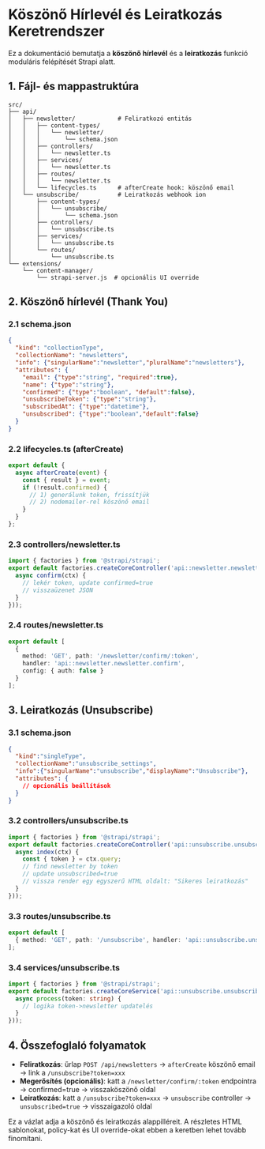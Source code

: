 # Köszönő Hírlevél és Leiratkozás Keretrendszer

Ez a dokumentáció bemutatja a **köszönő hírlevél** és a **leiratkozás** funkció moduláris felépítését Strapi alatt.

## 1. Fájl- és mappastruktúra

```
src/
├── api/
│   ├── newsletter/            # Feliratkozó entitás
│   │   ├── content-types/
│   │   │   └── newsletter/
│   │   │       └── schema.json
│   │   ├── controllers/
│   │   │   └── newsletter.ts
│   │   ├── services/
│   │   │   └── newsletter.ts
│   │   ├── routes/
│   │   │   └── newsletter.ts
│   │   └── lifecycles.ts      # afterCreate hook: köszönő email
│   └── unsubscribe/           # Leiratkozás webhook ion
│       ├── content-types/
│       │   └── unsubscribe/
│       │       └── schema.json
│       ├── controllers/
│       │   └── unsubscribe.ts
│       ├── services/
│       │   └── unsubscribe.ts
│       └── routes/
│           └── unsubscribe.ts
└── extensions/
    └── content-manager/
        └── strapi-server.js  # opcionális UI override
```

## 2. Köszönő hírlevél (Thank You)

### 2.1 schema.json

```json
{
  "kind": "collectionType",
  "collectionName": "newsletters",
  "info": {"singularName":"newsletter","pluralName":"newsletters"},
  "attributes": {
    "email": {"type":"string", "required":true},
    "name": {"type":"string"},
    "confirmed": {"type":"boolean", "default":false},
    "unsubscribeToken": {"type":"string"},
    "subscribedAt": {"type":"datetime"},
    "unsubscribed": {"type":"boolean","default":false}
  }
}
```

### 2.2 lifecycles.ts (afterCreate)

```ts
export default {
  async afterCreate(event) {
    const { result } = event;
    if (!result.confirmed) {
      // 1) generálunk token, frissítjük
      // 2) nodemailer-rel köszönő email
    }
  }
};
```

### 2.3 controllers/newsletter.ts

```ts
import { factories } from '@strapi/strapi';
export default factories.createCoreController('api::newsletter.newsletter', ({ strapi }) => ({
  async confirm(ctx) {
    // lekér token, update confirmed=true
    // visszaüzenet JSON
  }
}));
```

### 2.4 routes/newsletter.ts

```ts
export default [
  {
    method: 'GET', path: '/newsletter/confirm/:token',
    handler: 'api::newsletter.newsletter.confirm',
    config: { auth: false }
  }
];
```

## 3. Leiratkozás (Unsubscribe)

### 3.1 schema.json

```json
{
  "kind":"singleType",
  "collectionName":"unsubscribe_settings",
  "info":{"singularName":"unsubscribe","displayName":"Unsubscribe"},
  "attributes": {
    // opcionális beállítások
  }
}
```

### 3.2 controllers/unsubscribe.ts

```ts
import { factories } from '@strapi/strapi';
export default factories.createCoreController('api::unsubscribe.unsubscribe', ({ strapi }) => ({
  async index(ctx) {
    const { token } = ctx.query;
    // find newsletter by token
    // update unsubscribed=true
    // vissza render egy egyszerű HTML oldalt: "Sikeres leiratkozás"
  }
}));
```

### 3.3 routes/unsubscribe.ts

```ts
export default [
  { method: 'GET', path: '/unsubscribe', handler: 'api::unsubscribe.unsubscribe.index', config: { auth: false } }
];
```

### 3.4 services/unsubscribe.ts

```ts
import { factories } from '@strapi/strapi';
export default factories.createCoreService('api::unsubscribe.unsubscribe', ({ strapi }) => ({
  async process(token: string) {
    // logika token->newsletter updatelés
  }
}));
```

## 4. Összefoglaló folyamatok

* **Feliratkozás**: űrlap `POST /api/newsletters` → `afterCreate` köszönő email → link a `/unsubscribe?token=xxx`
* **Megerősítés (opcionális)**: katt a `/newsletter/confirm/:token` endpointra → confirmed=true → visszaköszönő oldal
* **Leiratkozás**: katt a `/unsubscribe?token=xxx` → `unsubscribe` controller → `unsubscribed=true` → visszaigazoló oldal

Ez a vázlat adja a köszönő és leiratkozás alappilléreit. A részletes HTML sablonokat, policy-kat és UI override-okat ebben a keretben lehet tovább finomítani.


